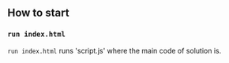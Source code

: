 
## How to start

### `run index.html`

`run index.html` runs 'script.js' where the main code of solution is.



